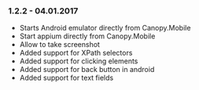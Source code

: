 ### 1.2.2 - 04.01.2017
* Starts Android emulator directly from Canopy.Mobile
* Start appium directly from Canopy.Mobile
* Allow to take screenshot
* Added support for XPath selectors
* Added support for clicking elements
* Added support for back button in android
* Added support for text fields